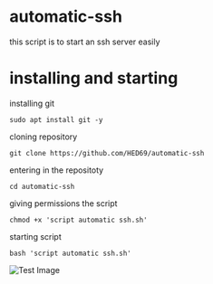 # automatic-ssh
this script is to start an ssh server easily



# installing and starting

installing git
```
sudo apt install git -y
```


cloning repository
```
git clone https://github.com/HED69/automatic-ssh
```


entering in the repositoty
```
cd automatic-ssh
```


giving permissions the script
```
chmod +x 'script automatic ssh.sh'
```


starting script
```
bash 'script automatic ssh.sh'
```


![Test Image](https://media.discordapp.net/attachments/1033030029858312312/1071025975720153140/image.png)
